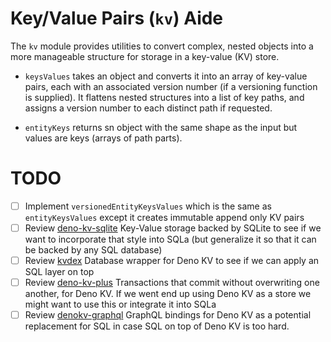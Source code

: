 # Key/Value Pairs (`kv`) Aide

The `kv` module provides utilities to convert complex, nested objects into a
more manageable structure for storage in a key-value (KV) store.

- `keysValues` takes an object and converts it into an array of key-value pairs,
  each with an associated version number (if a versioning function is supplied).
  It flattens nested structures into a list of key paths, and assigns a version
  number to each distinct path if requested.

* `entityKeys` returns sn object with the same shape as the input but values are
  keys (arrays of path parts).

# TODO

- [ ] Implement `versionedEntityKeysValues` which is the same as
      `entityKeysValues` except it creates immutable append only KV pairs
- [ ] Review [deno-kv-sqlite](https://github.com/jsejcksn/deno-kv-sqlite)
      Key-Value storage backed by SQLite to see if we want to incorporate that
      style into SQLa (but generalize it so that it can be backed by any SQL
      database)
- [ ] Review [kvdex](https://github.com/oliver-oloughlin/kvdex) Database wrapper
      for Deno KV to see if we can apply an SQL layer on top
- [ ] Review [deno-kv-plus](https://github.com/Kycermann/deno-kv-plus)
      Transactions that commit without overwriting one another, for Deno KV. If
      we went end up using Deno KV as a store we might want to use this or
      integrate it into SQLa
- [ ] Review [denokv-graphql](https://github.com/vwkd/denokv-graphql) GraphQL
      bindings for Deno KV as a potential replacement for SQL in case SQL on top
      of Deno KV is too hard.

